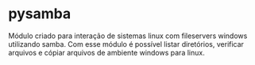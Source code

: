 # pysamba
Módulo criado para interação de sistemas linux com fileservers windows utilizando samba. Com esse módulo é possível listar diretórios, verificar arquivos e cópiar arquivos de ambiente windows para linux.
